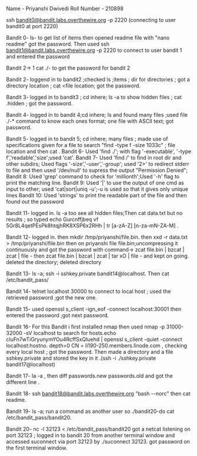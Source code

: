 Name - Priyanshi Dwivedi
Roll Number - 210898

ssh bandit0@bandit.labs.overthewire.org -p 2220 (connecting to user bandit0 at port 2220)

Bandit 0-
 ls- to get list of items then opened readme file with "nano readme"  got the password. Then used ssh bandit1@bandit.labs.overthewire.org -p 2220 to connect to user bandit 1 and entered the password 

Bandit 2-> 1
 cat ./-  to get the password for bandit 2 

Bandit 2-
 loggend in to bandit2 ;checked ls ;items ; dir for directories ; got a directory location ; cat <file location; got the password.

Bandit 3-
 logged in to bandit3 ;  cd inhere; ls -a to show hidden files ; cat .hidden ; got the password.

Bandit 4-
 logged in to bandit 4;cd inhere; ls and found many files ;used file ./-* command to know each ones format; one file with ASCII text; got password.

Bandit 5-
 logged in to bandit 5;  cd inhere; many files ; made use of specifications given for a file to search "find -type f -size 1033c" ; file location and then cat <file location>.
Bandit 6-
 Used 'find ./'; with flag '-executable', '-type f','readable','size';used 'cat'. 
Bandit 7-
 Used 'find /' to find in root dir and other subdirs; Used flags '-size','-user','-group'; used '2>' to redirect stderr to file and then used '/dev/null' to supress the output "Permission Denied";
Bandit 8:
 Used 'grep' command to check for 'millionth';Used '-h' flag to print the matching line. 
Bandit 9:
 Used '|' to use the output of one cmd as input to other; used 'cat|sort|uniq -u';-u is used so that it gives only unique lines
Bandit 10:
 Used 'strings' to print the readable part of the file and then found out the password

Bandit 11-
 logged in. ls -a too see all hidden files;Then cat data.txt but no results ; so typed echo Gurcnffjbeq vf 5Gr8L4qetPEsPk8htqjhRK8XSP6x2RHh | tr [a-zA-Z] [n-za-mN-ZA-M] .

Bandit 12-
 logged in. then mkdir /tmp/priyanshi/file.bin. then xxd -r data.txt > /tmp/priyanshi/file.bin
           then on priyanshi file file.bin;uncompressing it continuously and got the password with command-> zcat file.bin | bzcat | zcat | file - then zcat file.bin | bzcat | zcat | tar xO | file - and kept on going. deleted the directory; deleted directory
           
Bandit 13-
  ls -a; ssh -i sshkey.private bandit14@localhost. Then cat /etc/bandit_pass/

Bandit 14-
 telnet localhost 30000 to connect to local host ; used the retrieved password ;got the new one.

Bandit 15-
 used openssl s_client -ign_eof -connect localhost:30001 then entered the password ;got next password.

Bandit 16-
For this Bandit i first installed nmap then used nmap -p 31000-32000 -sV  localhost to search for hosts.echo cluFn7wTiGryunymYOu4RcffSxQluehd | openssl s_client -quiet -connect localhost:hostno. depth=0 CN = li190-250.members.linode.com  ,
checking every local host  ; got the password.
Then made a directory and a file sshkey.private and stored the key in it .(ssh -i ./sshkey.private bandit17@localhost) 

Bandit 17-
 la -a , then diff passwords.new passwords.old and got the different line .

Bandit 18-
 ssh bandit18@bandit.labs.overthewire.org "bash --norc" then cat readme.

Bandit 19-
 ls -a; run a command as another user so ./bandit20-do cat /etc/bandit_pass/bandit20.

Bandit 20-
 nc -l 32123 < /etc/bandit_pass/bandit20  got a netcat listening on port 32123 ; logged in to bandit 20 from another terminal window and accessed suconnect via port 32123 by ./suconnect 32123. got password on the first terminal window.
